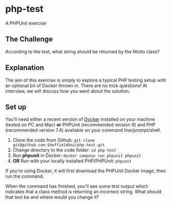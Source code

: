 # php-test
A PHPUnit exercise 

## The Challenge

According to the test, what string should be returned by the Motto class?

## Explanation

The aim of this exercise is simply to explore a typical PHP testing setup with an optional bit of Docker thrown in.  There are no trick questions! At interview, we will discuss how you went about the solution.

## Set up

You'll need either a recent version of [Docker](https://www.docker.com/get-started) installed on your machine (tested on PC and Mac) __or__ PHPUnit (recommended version 9) and PHP (recommended version 7.4) available on your command line/prompt/shell.

1. Clone the code from Github: `git clone git@github.com:SheffieldUni/php-test.git`
2. Change directory to the code folder: `cd php-test`
3. Run __phpunit__ in Docker: `docker compose run phpunit phpunit`
4. __OR__ Run with your locally installed PHP/PHPUnit: `phpunit`

If you're using Docker, it will first download the PHPUnit Docker image, then run the command.

When the command has finished, you'll see some test output which indicates that a class method is returning an incorrect string. What should that text be and where would you change it?
